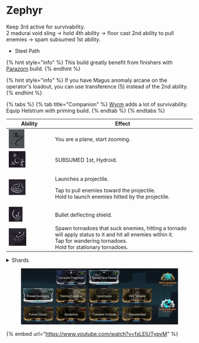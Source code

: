 # Zephyr

Keep 3rd active for survivability.\
2 madurai void sling -> hold 4th ability -> floor cast 2nd ability to pull enemies -> spam subsumed 1st ability.

* Steel Path

{% hint style="info" %}
This build greatly benefit from finishers with [Parazorn](https://app.gitbook.com/s/mVZYg4ro0zpRehSXa4NR/parazon) build.
{% endhint %}

{% hint style="info" %}
If you have Magus anomaly arcane on the operator's loadout, you can use transference (5) instead of the 2nd ability.
{% endhint %}

{% tabs %}
{% tab title="Companion" %}
[Wyrm](https://app.gitbook.com/s/DsKnhiemKHzYADgaH4Ah/wyrm) adds a lot of survivability.\
Equip Helstrum with priming build.
{% endtab %}
{% endtabs %}

<table><thead><tr><th width="111">Ability</th><th>Effect</th></tr></thead><tbody><tr><td><img src=".gitbook/assets/image (15).png" alt="" data-size="original"></td><td>You are a plane, start zooming.</td></tr><tr><td><img src=".gitbook/assets/image (11).png" alt="" data-size="original"></td><td>SUBSUMED 1st, Hydroid. <br></td></tr><tr><td><img src=".gitbook/assets/image (12).png" alt="" data-size="original"></td><td><p>Launches a projectile. </p><p>Tap to pull enemies toward the projectile.<br>Hold to launch enemies hitted by the projectile.</p></td></tr><tr><td><img src=".gitbook/assets/image (13).png" alt="" data-size="original"></td><td>Bullet deflecting shield.</td></tr><tr><td><img src=".gitbook/assets/image (14).png" alt="" data-size="original"></td><td>Spawn tornadoes that suck enemies, hitting a tornado will apply status to it and hit all enemies within it.<br>Tap for wandering tornadoes.<br>Hold for stationary tornadoes.</td></tr></tbody></table>

<details>

<summary>Shards</summary>

None, enjoy.

</details>

<figure><img src=".gitbook/assets/image (126).png" alt=""><figcaption></figcaption></figure>

{% embed url="https://www.youtube.com/watch?v=fxLElUTypvM" %}
